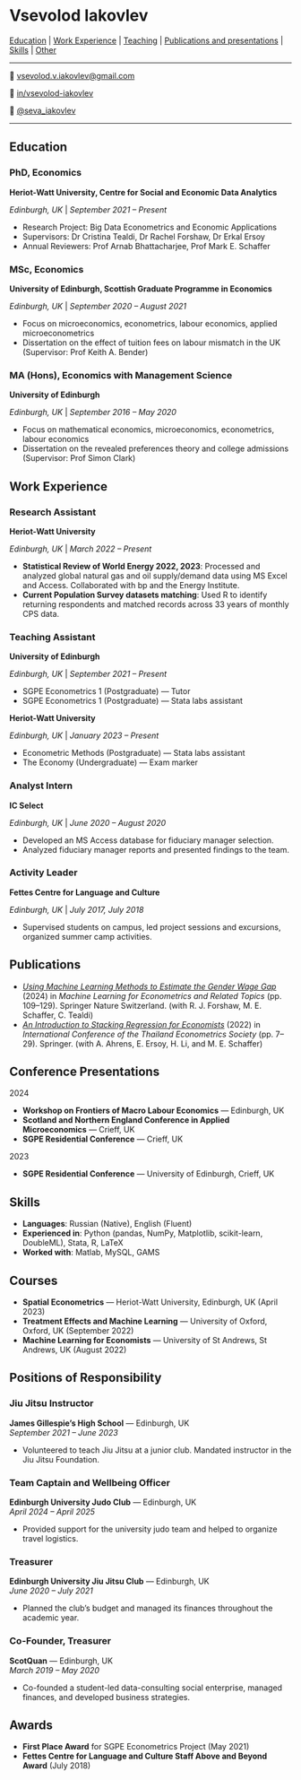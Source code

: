 # Vsevolod Iakovlev
[Education](#education) | [Work Experience](#work-experience) | [Teaching](#teaching-assistant ) | [Publications and presentations](#publications) | [Skills](#skills)  | [Other](#courses)

---

:email: [vsevolod.v.iakovlev@gmail.com](mailto:vsevolod.v.iakovlev@gmail.com)

:necktie: [in/vsevolod-iakovlev](https://www.linkedin.com/in/vsevolod-iakovlev/)

:speech_balloon: [@seva_iakovlev](https://x.com/seva_iakovlev)

---

## Education  

### PhD, Economics  
**Heriot-Watt University, Centre for Social and Economic Data Analytics**

*Edinburgh, UK* | *September 2021 – Present*  
- Research Project: Big Data Econometrics and Economic Applications  
- Supervisors: Dr Cristina Tealdi, Dr Rachel Forshaw, Dr Erkal Ersoy  
- Annual Reviewers: Prof Arnab Bhattacharjee, Prof Mark E. Schaffer  

### MSc, Economics  
**University of Edinburgh, Scottish Graduate Programme in Economics**

*Edinburgh, UK* | *September 2020 – August 2021*  
- Focus on microeconomics, econometrics, labour economics, applied microeconometrics  
- Dissertation on the effect of tuition fees on labour mismatch in the UK (Supervisor: Prof Keith A. Bender)  

### MA (Hons), Economics with Management Science  
**University of Edinburgh** 

*Edinburgh, UK* | *September 2016 – May 2020*  
- Focus on mathematical economics, microeconomics, econometrics, labour economics  
- Dissertation on the revealed preferences theory and college admissions (Supervisor: Prof Simon Clark)  

## Work Experience  

### Research Assistant  
**Heriot-Watt University**

*Edinburgh, UK* | *March 2022 – Present*  
- **Statistical Review of World Energy 2022, 2023**: Processed and analyzed global natural gas and oil supply/demand data using MS Excel and Access. Collaborated with bp and the Energy Institute.  
- **Current Population Survey datasets matching**: Used R to identify returning respondents and matched records across 33 years of monthly CPS data.  

### Teaching Assistant  
**University of Edinburgh**

*Edinburgh, UK* | *September 2021 – Present*  
- SGPE Econometrics 1 (Postgraduate) — Tutor  
- SGPE Econometrics 1 (Postgraduate) — Stata labs assistant

**Heriot-Watt University**

*Edinburgh, UK* | *January 2023 – Present*
- Econometric Methods (Postgraduate) — Stata labs assistant
- The Economy (Undergraduate) — Exam marker

### Analyst Intern  
**IC Select**

*Edinburgh, UK* | *June 2020 – August 2020*  
- Developed an MS Access database for fiduciary manager selection.  
- Analyzed fiduciary manager reports and presented findings to the team.  

### Activity Leader  
**Fettes Centre for Language and Culture**

*Edinburgh, UK* | *July 2017, July 2018*  
- Supervised students on campus, led project sessions and excursions, organized summer camp activities.  

## Publications  

- [*Using Machine Learning Methods to Estimate the Gender Wage Gap*](https://link.springer.com/chapter/10.1007/978-3-031-43601-7_6) (2024) in *Machine Learning for Econometrics and Related Topics* (pp. 109–129). Springer Nature Switzerland. (with R. J. Forshaw, M. E. Schaffer, C. Tealdi)
- [*An Introduction to Stacking Regression for Economists*](https://link.springer.com/chapter/10.1007/978-3-030-97273-8_2) (2022) in *International Conference of the Thailand Econometrics Society* (pp. 7–29). Springer. (with A. Ahrens, E. Ersoy, H. Li, and M. E. Schaffer)  

## Conference Presentations  

2024
- **Workshop on Frontiers of Macro Labour Economics** — Edinburgh, UK
- **Scotland and Northern England Conference in Applied Microeconomics** — Crieff, UK  
- **SGPE Residential Conference** — Crieff, UK

2023
- **SGPE Residential Conference** — University of Edinburgh, Crieff, UK

## Skills  

- **Languages**: Russian (Native), English (Fluent)  
- **Experienced in**: Python (pandas, NumPy, Matplotlib, scikit-learn, DoubleML), Stata, R, LaTeX  
- **Worked with**: Matlab, MySQL, GAMS  

## Courses  

- **Spatial Econometrics** — Heriot-Watt University, Edinburgh, UK (April 2023)  
- **Treatment Effects and Machine Learning** — University of Oxford, Oxford, UK (September 2022)  
- **Machine Learning for Economists** — University of St Andrews, St Andrews, UK (August 2022)  

## Positions of Responsibility  

### Jiu Jitsu Instructor  
**James Gillespie’s High School** — Edinburgh, UK  
*September 2021 – June 2023*  
- Volunteered to teach Jiu Jitsu at a junior club. Mandated instructor in the Jiu Jitsu Foundation.  

### Team Captain and Wellbeing Officer  
**Edinburgh University Judo Club** — Edinburgh, UK  
*April 2024 – April 2025*  
- Provided support for the university judo team and helped to organize travel logistics.  

### Treasurer  
**Edinburgh University Jiu Jitsu Club** — Edinburgh, UK  
*June 2020 – July 2021*  
- Planned the club’s budget and managed its finances throughout the academic year.  

### Co-Founder, Treasurer  
**ScotQuan** — Edinburgh, UK  
*March 2019 – May 2020*  
- Co-founded a student-led data-consulting social enterprise, managed finances, and developed business strategies.  

## Awards  

- **First Place Award** for SGPE Econometrics Project (May 2021)  
- **Fettes Centre for Language and Culture Staff Above and Beyond Award** (July 2018)  
